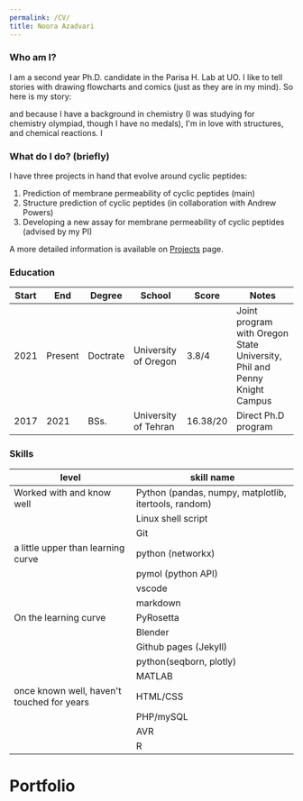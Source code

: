 ```yaml
---
permalink: /CV/
title: Noora Azadvari
---
```


### Who am I?

I am a second year Ph.D. candidate in the Parisa H. Lab at UO. I like to tell stories with drawing flowcharts and comics (just as they are in my mind). So here is my story:


and because I have a background in chemistry (I was studying for chemistry olympiad, though I have no medals), I'm in love with structures, and chemical reactions. I

### What do I do? (briefly)

I have three projects in hand that evolve around cyclic peptides:
1. Prediction of membrane permeability of cyclic peptides (main)
2. Structure prediction of cyclic peptides (in collaboration with Andrew Powers)
3. Developing a new assay for membrane permeability of cyclic peptides (advised by my PI)

A more detailed information is available on [Projects](https://nooraaz.github.io/Projects/) page.

### Education

|Start|End|Degree|School|Score|Notes|
|-----|---|------|------|-----|-----|
|2021|Present|Doctrate|University of Oregon|3.8/4|Joint program with Oregon State University, Phil and Penny Knight Campus|
|2017|2021   |BSs.    |University of Tehran|16.38/20|Direct Ph.D program|

### Skills

|level|skill name|
|-----|------|
|Worked with and know well|Python (pandas, numpy, matplotlib, itertools, random)|
||Linux shell script|
||Git|
|a little upper than learning curve|python (networkx)|
||pymol (python API)| 
||vscode|
||markdown|
|On the learning curve|PyRosetta|
||Blender| 
||Github pages (Jekyll)| 
||python(seqborn, plotly)| 
||MATLAB| 
|once known well, haven't touched for years|HTML/CSS| 
||PHP/mySQL|
||AVR|
||R|

# Portfolio


